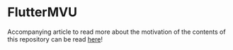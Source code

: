 # FlutterMVU

Accompanying article to read more about the motivation of the contents of this repository can be read [here](https://medium.com/@diegoesmerio/mvu-inspired-state-management-for-flutter-1a487c4e1b1e?source=friends_link&sk=7e6568f325f2bef98c7b1335c237f2c2)!
